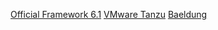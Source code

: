
[Official Framework 6.1](https://docs.spring.io/spring-framework/reference/overview.html)
[VMware Tanzu](https://spring.io/projects/spring-boot)
[Baeldung](https://www.baeldung.com/)
 